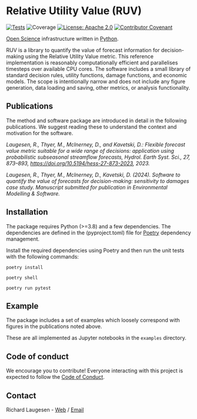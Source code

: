 # Relative Utility Value (RUV)

[![Tests](https://github.com/richardlaugesen/relative-utility-value/actions/workflows/python-package.yml/badge.svg)](https://github.com/richardlaugesen/relative-utility-value/actions/workflows/python-package.yml)
![Coverage](https://img.shields.io/badge/dynamic/json?color=green&label=Coverage&query=$.files[%27coverage.json%27].content&url=https://api.github.com/gists/a08622619e06b2157bee092f47e404d9)
[![License: Apache 2.0](https://img.shields.io/badge/License-Apache_2.0-blue.svg)](https://opensource.org/licenses/Apache-2.0)
[![Contributor Covenant](https://img.shields.io/badge/Contributor%20Covenant-2.1-4baaaa.svg)](code_of_conduct.md)

[Open Science](https://en.wikipedia.org/wiki/Open_science) infrastructure written in [Python](https://python.org/).

RUV is a library to quantify the value of forecast information for decision-making using the Relative Utility Value metric. 
This reference implementation is reasonably computationally efficient and parallelises timesteps over available CPU cores. 
The software includes a small library of standard decision rules, utility functions, damage functions, and economic models. 
The scope is intentionally narrow and does not include any figure generation, data loading and saving, other metrics, or analysis functionality.

## Publications

The method and software package are introduced in detail in the following publications. We suggest reading these to understand the context and motivation for the software.

*Laugesen, R., Thyer, M., McInerney, D., and Kavetski, D.: Flexible forecast value metric suitable for a wide range of decisions: application using probabilistic subseasonal streamflow forecasts, Hydrol. Earth Syst. Sci., 27, 873–893, https://doi.org/10.5194/hess-27-873-2023, 2023.*

*Laugesen, R., Thyer, M., McInerney, D., Kavetski, D. (2024). Software to quantify the value of forecasts for decision-making: sensitivity to damages case study. Manuscript submitted for publication in Environmental Modelling & Software.*

## Installation

The package requires Python (>=3.8) and a few dependencies. The dependencies are defined in the (pyproject.toml) file for [Poetry](https://python-poetry.org/) dependency management.

Install the required dependencies using Poetry and then run the unit tests with the following commands:

    poetry install

    poetry shell

    poetry run pytest

## Example

The package includes a set of examples which loosely correspond with figures in the publications noted above. 

These are all implemented as Jupyter notebooks in the `examples` directory.

## Code of conduct

We encourage you to contribute! Everyone interacting with this project is expected to follow the [Code of Conduct](code_of_conduct.md). 

## Contact

Richard Laugesen - [Web](https://laugesen.com.au) / [Email](mailto://ruv@laugesen.com.au)
